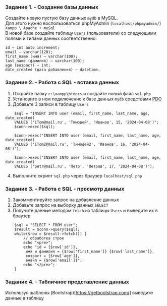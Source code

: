 ### Задание 1. - Создание базы данных

Создайте новую пустую базу данных `mydb` в MySQL.  
Для этого нужно воспользоваться phpMyAdmin (`localhost/phpmyadmin/`)  
`Xampp \ Apache + mySql`  
В новой базе создайте таблицу `Users` (пользователи) со следующими полями и типами данных соответственно:
```
id — int auto increment;
email — varchar(120);
first_name (имя) — varchar(100); 
last_name (фамилия) — varchar(100); 
age (возраст) — int; 
date_created (дата добавления) — datetime.
```

### Задание 2. - Работа с SQL - вставка данных

1. Откройте папку `c:\xampp\htdocs` и создайте новый файл `sql.php`
2. Установите в нем подключение к базе данных `mydb` средствами [PDO](https://www.php.net/manual/ru/book.pdo.php)  
3. Добавьте 3 записи в таблицу `Users`
```
    $sql = "INSERT INTO user (email, first_name, last_name, age, date_created)
    VALUES ('iTom@mail.ru', 'Тимофей', 'Иванов', 15, '2024-04-08')";
    $conn->exec($sql);

    $conn->exec("INSERT INTO user (email, first_name, last_name, age, date_created)
    VALUES ('iTom2@mail.ru', 'Тимофей2', 'Иванов', 16, '2024-04-08')");

    $conn->exec("INSERT INTO user (email, first_name, last_name, age, date_created)
    VALUES ('petr@mail.ru', 'Петр', 'Петров', 17, '2024-04-08')");
```
4. Выполните скрипт `sql.php` через браузер `localhost/sql.php`

### Задание 3. - Работа с SQL - просмотр данных

1. Закомментируйте запрос на добавление данных
2. Добавьте запрос на выборку данных `SELECT`
3. Получите данные методом `fetch` из таблицы `Users` и выведите их в браузер
```
    $sql = "SELECT * FROM user";
    $result = $conn->query($sql);
    while($row = $result->fetch()) {
        // обработка строк
        echo "<pre>";
        echo "id = {$row['id']}, 
         имя и фамилия = {$row['first_name']} {$row['last_name']}, 
         возраст = {$row['age']}, 
         емайл = {$row['email']}";
        echo "</pre>";
    }
```
   
### Задание 4. - Табличное представление данных

Используя шаблоны (Bootstrap)[https://getbootstrap.com/] выведите данные в таблицу  


